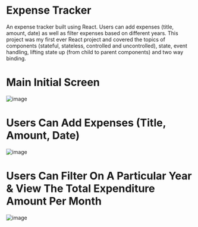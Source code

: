 # Expense Tracker

An expense tracker built using React. Users can add expenses (title, amount, date) as well as filter expenses based on different years. This project was my first ever React project and covered the topics of components (stateful, stateless, controlled and uncontrolled), state, event handling, lifting state up (from child to parent components) and two way binding.

# Main Initial Screen

![image](https://github.com/stephenkettley/expense-tracker/assets/109079565/ed49d53e-c625-400e-a5db-b8f6a179dfc4)

# Users Can Add Expenses (Title, Amount, Date)

![image](https://github.com/stephenkettley/expense-tracker/assets/109079565/7d89d50f-b5c1-458b-b90a-89b0182860b9)

# Users Can Filter On A Particular Year & View The Total Expenditure Amount Per Month

![image](https://github.com/stephenkettley/expense-tracker/assets/109079565/f9c6918b-a486-4eb1-9c2e-62d7b7f3089b)





